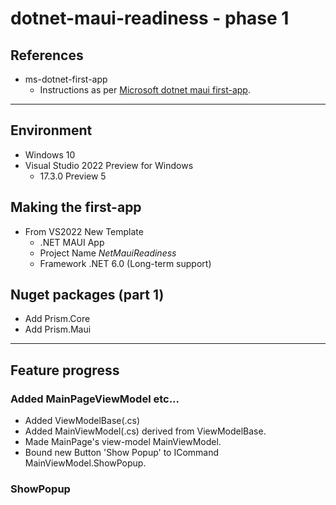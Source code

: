 # dotnet-maui-readiness - phase 1

## References

  - ms-dotnet-first-app
      - Instructions as per 
        [Microsoft dotnet maui first-app](https://docs.microsoft.com/en-us/dotnet/maui/get-started/first-app?pivots=devices-windows).

<hr/>

## Environment

  - Windows 10
  - Visual Studio 2022 Preview for Windows
     - 17.3.0 Preview 5

## Making the first-app

  - From VS2022 New Template
      - .NET MAUI App
      - Project Name *NetMauiReadiness*
      - Framework .NET 6.0 (Long-term support)

## Nuget packages (part 1)

  - Add Prism.Core
  - Add Prism.Maui

<hr/>

## Feature progress

### Added MainPageViewModel etc...

  - Added ViewModelBase(.cs)
  - Added MainViewModel(.cs) derived from ViewModelBase.
  - Made MainPage's view-model MainViewModel.
  - Bound new Button 'Show Popup' to ICommand MainViewModel.ShowPopup.

### ShowPopup